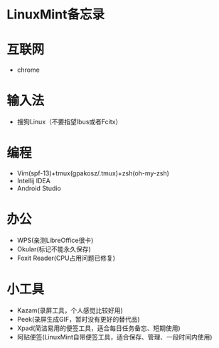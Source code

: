 # LinuxMint备忘录

# 互联网
* chrome

# 输入法
* 搜狗Linux（不要指望Ibus或者Fcitx）

# 编程
* Vim(spf-13)+tmux(gpakosz/.tmux)+zsh(oh-my-zsh)
* Intellij IDEA
* Android Studio

# 办公
* WPS(亲测LibreOffice很卡)
* Okular(标记不能永久保存)
* Foxit Reader(CPU占用问题已修复)

# 小工具
* Kazam(录屏工具，个人感觉比较好用)
* Peek(录屏生成GIF，暂时没有更好的替代品)
* Xpad(简洁易用的便签工具，适合每日任务备忘、短期使用)
* 阿贴便签(LinuxMint自带便签工具，适合保存、管理、一段时间内使用)
